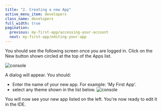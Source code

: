 ```yaml
---
title: "2. Creating a new App"
active_menu_item: developers
class_name: developers
full_width: true
pagination:
  previous: my-first-app/accessing-your-account
  next: my-first-app/editing-your-app
---
```


You should see the following screen once you are logged in. Click on the New button shown circled at the top of the Apps list.

![console](/img/tutorials/mfa-apps-console-1.png)

A dialog will appear. You should:

 - Enter the name of your new app. For example: 'My First App'.
 - select any theme shown in the list below.
![console](/img/tutorials/mfa-apps-console-2.png)

You will now see your new app listed on the left. You're now ready to edit it in the IDE.
